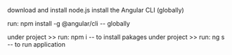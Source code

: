 download and install node.js
install the Angular CLI (globally)

run: npm install -g @angular/cli -- globally

under project >> run: npm i  -- to install pakages
under project >> run: ng s   -- to run application